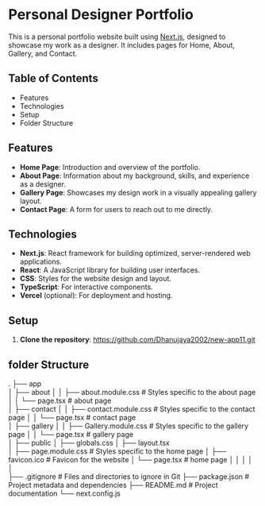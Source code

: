 # Personal Designer Portfolio

This is a personal portfolio website built using [Next.js](https://nextjs.org/), designed to showcase my work as a designer. It includes pages for Home, About, Gallery, and Contact.

## Table of Contents

- Features
- Technologies
- Setup
- Folder Structure




## Features
- **Home Page**: Introduction and overview of the portfolio.
- **About Page**: Information about my background, skills, and experience as a designer.
- **Gallery Page**: Showcases my design work in a visually appealing gallery layout.
- **Contact Page**: A form for users to reach out to me directly.

## Technologies
- **Next.js**: React framework for building optimized, server-rendered web applications.
- **React**: A JavaScript library for building user interfaces.
- **CSS**: Styles for the website design and layout.
- **TypeScript**: For interactive components.
- **Vercel** (optional): For deployment and hosting.

## Setup
1. **Clone the repository**:
   https://github.com/Dhanujaya2002/new-app11.git


## folder Structure


.
├── app                
│   ├── about
│   │      ├── about.module.css  # Styles specific to the about page
│   │      └── page.tsx      # about page  
│   ├── contact 
│   │      ├── contact.module.css   # Styles specific to the contact page
│   │      └── page.tsx      # contact page     
│   ├── gallery
│   │      ├── Gallery.module.css  # Styles specific to the gallery page
│   │      └── page.tsx       # gallery page      
│   ├── public
│   ├── globals.css
│   ├── layout.tsx          
│   ├── page.module.css   # Styles specific to the home page
│   ├── favicon.ico    # Favicon for the website
│   └── page.tsx      # home page
│
│
│
│
│     
├── .gitignore              # Files and directories to ignore in Git
├── package.json            # Project metadata and dependencies
├── README.md               # Project documentation
└── next.config.js         

  
 
